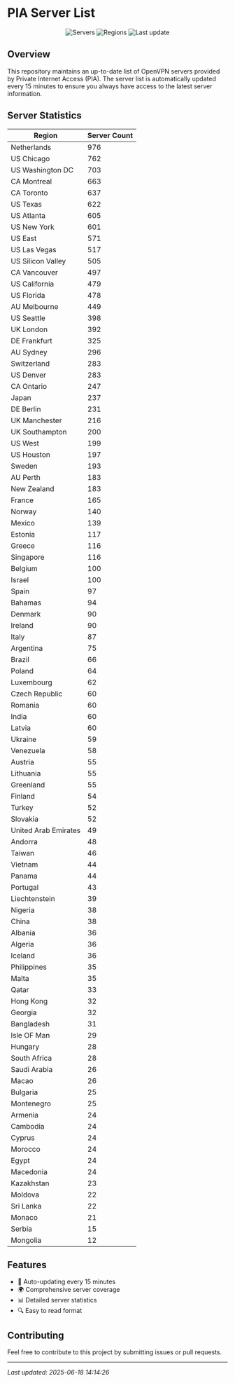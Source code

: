 # PIA Server List

<div align="center">

![Servers](https://img.shields.io/badge/servers-16,667-blue)
![Regions](https://img.shields.io/badge/regions-97-blue)
![Last update](https://img.shields.io/badge/Last_Updated-June_18_2025_09:14_EST-blue)

</div>

## Overview
This repository maintains an up-to-date list of OpenVPN servers provided by Private Internet Access (PIA). The server list is automatically updated every 15 minutes to ensure you always have access to the latest server information.

## Server Statistics
| Region | Server Count |
|--------|--------------|
| Netherlands                    | 976          |
| US Chicago                     | 762          |
| US Washington DC               | 703          |
| CA Montreal                    | 663          |
| CA Toronto                     | 637          |
| US Texas                       | 622          |
| US Atlanta                     | 605          |
| US New York                    | 601          |
| US East                        | 571          |
| US Las Vegas                   | 517          |
| US Silicon Valley              | 505          |
| CA Vancouver                   | 497          |
| US California                  | 479          |
| US Florida                     | 478          |
| AU Melbourne                   | 449          |
| US Seattle                     | 398          |
| UK London                      | 392          |
| DE Frankfurt                   | 325          |
| AU Sydney                      | 296          |
| Switzerland                    | 283          |
| US Denver                      | 283          |
| CA Ontario                     | 247          |
| Japan                          | 237          |
| DE Berlin                      | 231          |
| UK Manchester                  | 216          |
| UK Southampton                 | 200          |
| US West                        | 199          |
| US Houston                     | 197          |
| Sweden                         | 193          |
| AU Perth                       | 183          |
| New Zealand                    | 183          |
| France                         | 165          |
| Norway                         | 140          |
| Mexico                         | 139          |
| Estonia                        | 117          |
| Greece                         | 116          |
| Singapore                      | 116          |
| Belgium                        | 100          |
| Israel                         | 100          |
| Spain                          | 97           |
| Bahamas                        | 94           |
| Denmark                        | 90           |
| Ireland                        | 90           |
| Italy                          | 87           |
| Argentina                      | 75           |
| Brazil                         | 66           |
| Poland                         | 64           |
| Luxembourg                     | 62           |
| Czech Republic                 | 60           |
| Romania                        | 60           |
| India                          | 60           |
| Latvia                         | 60           |
| Ukraine                        | 59           |
| Venezuela                      | 58           |
| Austria                        | 55           |
| Lithuania                      | 55           |
| Greenland                      | 55           |
| Finland                        | 54           |
| Turkey                         | 52           |
| Slovakia                       | 52           |
| United Arab Emirates           | 49           |
| Andorra                        | 48           |
| Taiwan                         | 46           |
| Vietnam                        | 44           |
| Panama                         | 44           |
| Portugal                       | 43           |
| Liechtenstein                  | 39           |
| Nigeria                        | 38           |
| China                          | 38           |
| Albania                        | 36           |
| Algeria                        | 36           |
| Iceland                        | 36           |
| Philippines                    | 35           |
| Malta                          | 35           |
| Qatar                          | 33           |
| Hong Kong                      | 32           |
| Georgia                        | 32           |
| Bangladesh                     | 31           |
| Isle OF Man                    | 29           |
| Hungary                        | 28           |
| South Africa                   | 28           |
| Saudi Arabia                   | 26           |
| Macao                          | 26           |
| Bulgaria                       | 25           |
| Montenegro                     | 25           |
| Armenia                        | 24           |
| Cambodia                       | 24           |
| Cyprus                         | 24           |
| Morocco                        | 24           |
| Egypt                          | 24           |
| Macedonia                      | 24           |
| Kazakhstan                     | 23           |
| Moldova                        | 22           |
| Sri Lanka                      | 22           |
| Monaco                         | 21           |
| Serbia                         | 15           |
| Mongolia                       | 12           |

## Features
- 🔄 Auto-updating every 15 minutes
- 🌍 Comprehensive server coverage
- 📊 Detailed server statistics
- 🔍 Easy to read format

## Contributing
Feel free to contribute to this project by submitting issues or pull requests.

---
*Last updated: 2025-06-18 14:14:26*